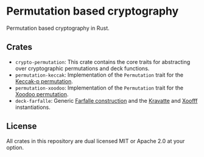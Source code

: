 # Permutation based cryptography

Permutation based cryptography in Rust.

## Crates

* `crypto-permutation`: This crate contains the core traits for abstracting over cryptographic
  permutations and deck functions.
* `permutation-keccak`: Implementation of the `Permutation` trait for the [Keccak-p permutation].
* `permutation-xoodoo`: Implementation of the `Permutation` trait for the [Xoodoo permutation].
* `deck-farfalle`: Generic [Farfalle construction] and the [Kravatte] and [Xoofff] instantiations.

## License
All crates in this repository are dual licensed MIT or Apache 2.0 at your option.

[Keccak-p permutation]: https://keccak.team/keccakp.html
[Xoodoo permutation]: https://keccak.team/xoodoo.html
[Farfalle construction]: https://keccak.team/farfalle.html
[Kravatte]: https://keccak.team/kravatte.html
[Xoofff]: https://keccak.team/xoofff.html
